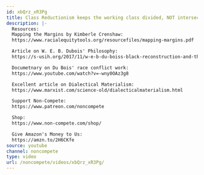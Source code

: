 ```yaml
---
id: xbQrz_xR3Pg
title: Class Reductionism keeps the working class divided, NOT intersectionalism!
description: |-
  Resources:
  Mapping the Margins by Kimberle Crenshaw:
  https://www.racialequitytools.org/resourcefiles/mapping-margins.pdf

  Article on W. E. B. Dubois' Philosophy:
  https://s-usih.org/2017/11/w-e-b-du-boiss-black-reconstruction-and-the-new-marxist-historiography/

  Documetnary on Du Bois' race conflict work:
  https://www.youtube.com/watch?v=-wny0OAz3g8

  Excellent article on Dialectical Materialism:
  https://www.marxist.com/science-old/dialecticalmaterialism.html

  Support Non-Compete:
  https://www.patreon.com/noncompete

  Shop:
  https://www.non-compete.com/shop/

  Give Amazon's Money to Us:
  https://amzn.to/2H6CKfe
source: youtube
channel: noncompete
type: video
url: /noncompete/videos/xbQrz_xR3Pg/
---
```

